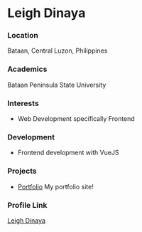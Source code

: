 # Leigh Dinaya

### Location

Bataan, Central Luzon, Philippines

### Academics

Bataan Peninsula State University

### Interests

- Web Development specifically Frontend 

### Development

- Frontend development with VueJS

### Projects

- [Portfolio](https://github.com/leighayanid.github.io) My portfolio site!

### Profile Link

[Leigh Dinaya](https://github.com/leighayanid)
